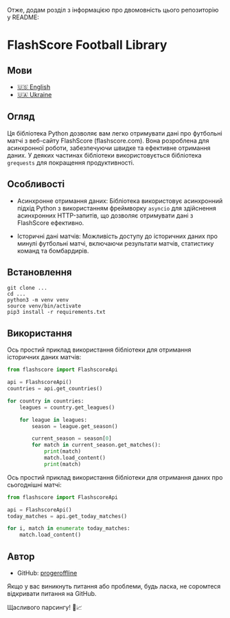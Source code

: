 Отже, додам розділ з інформацією про двомовність цього репозиторію у README:

# FlashScore Football Library
## Мови

- [🇺🇸 English](README.md)
- [🇺🇦 Ukraine](README_UA.md)

## Огляд

Ця бібліотека Python дозволяє вам легко отримувати дані про футбольні матчі з веб-сайту FlashScore (flashscore.com). Вона розроблена для асинхронної роботи, забезпечуючи швидке та ефективне отримання даних. У деяких частинах бібліотеки використовується бібліотека `grequests` для покращення продуктивності.

## Особливості

- Асинхронне отримання даних: Бібліотека використовує асинхронний підхід Python з використанням фреймворку `asyncio` для здійснення асинхронних HTTP-запитів, що дозволяє отримувати дані з FlashScore ефективно.

- Історичні дані матчів: Можливість доступу до історичних даних про минулі футбольні матчі, включаючи результати матчів, статистику команд та бомбардирів.

## Встановлення

```shell
git clone ...
cd ...
python3 -m venv venv
source venv/bin/activate
pip3 install -r requirements.txt
```

## Використання

Ось простий приклад використання бібліотеки для отримання історичних даних матчів:

```python
from flashscore import FlashscoreApi

api = FlashscoreApi()
countries = api.get_countries()

for country in countries:
    leagues = country.get_leagues()

    for league in leagues:
        season = league.get_season()

        current_season = season[0]
        for match in current_season.get_matches():
            print(match)
            match.load_content()
            print(match)
```

Ось простий приклад використання бібліотеки для отримання даних про сьогоднішні матчі:

```python
from flashscore import FlashscoreApi

api = FlashscoreApi()
today_matches = api.get_today_matches()

for i, match in enumerate today_matches:
    match.load_content()
```

## Автор

- GitHub: [progeroffline](https://github.com/progeroffline)

Якщо у вас виникнуть питання або проблеми, будь ласка, не соромтеся відкривати питання на GitHub.

Щасливого парсингу! 🚀📈
